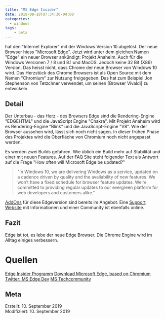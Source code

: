 ```yaml
---
title: "MS Edge Insider"
date: 2019-09-10T07:34:30-04:00
categories:
  - windows
tags:
    - beta
---
```


 hat den "Internet Explorer" mit der Windows Version 10 abgelöst. Der neue Browser hiess ["Microsoft Edge"](https://www.microsoft.com/en-us/windows/microsoft-edge). Jetzt wird unter dem gleichen Namen "Edge" ein neuer Browser ankündigt: Projekt Anaheim. Auch für die Windows Versionen 7 / 8 und 8.1 und MacOS. Jedoch keine 32 Bit (X86) Version. Das heisst nicht, dass Chrome der neue Browser von Windows 10 wird. Das Herzstück des Chrome Browsers ist als Open Source mit dem Namen "Chromium" zur Nutzung freigegeben. Das hat zum Beispiel Jon Stephenson von Tetzchner verwendet, um seinen [Browser Vivaldi] zu entwickeln.

## Detail

Der Unterbau - das Herz - des Browsers Edge sind die Rendering-Engine "EDGEHTML" und die JavaScript Engine "Chakra". Mit Projekt Anaheim wird es Rendering-Engine "Blink" und die JavaScript-Engine "V8". Wie der Browser aussehen wird, lässt sich noch nicht sagen. In dieser frühen Phase des Projektes wird die Oberfläche von Chromium noch nicht angepasst werden.  

Es werden zwei Builds gefahren. Wie üblich ein Build mehr auf Stabilität und einer mit neuen Features. Auf der FAQ Site steht folgender Text als Antwort auf die Frage "How often will Microsoft Edge be updated?"  
  
>"In Windows 10, we are delivering Windows as a service, updated on a cadence driven by quality and the availability of new features. We won’t have a fixed schedule for browser feature updates. We’re committed to providing regular updates to our evergreen platform for web developers and customers alike."
 
[AddOns](https://www.microsoft.com/en-us/microsoft-edge/insider-addons/category/EdgeExtensions) für diese Edgeversion sind bereits im Angebot. Eine [Support Website](https://microsoftedgesupport.microsoft.com/hc/en-us/signin?return_to=https%3A%2F%2Fmicrosoftedgesupport.microsoft.com%2Fhc%2Fen-us%2Farticles%2F360019102233#h_0e2c7b25-b9aa-47c2-bba9-f0606487a203) mit Informationen und einer Community ist ebenfalls online.

## Fazit

Edge ist tot, es lebe der neue Edge Browser. Die Chrome Engine wird im Alltag einiges verbessern.

# Quellen  

[Edge Insider Programm](https://www.microsoftedgeinsider.com/en-us/)
[Download Microsoft Edge, based on Chromium](https://support.microsoft.com/de-ch/help/4501095/download-microsoft-edge-based-on-chromium)
[Twitter: MS Edge Dev](https://twitter.com/msedgedev?lang=de)
[MS Techcommunity](https://techcommunity.microsoft.com/t5/Microsoft-Edge-Insider/ct-p/MicrosoftEdgeInsider)  

## Meta

Erstellt:	10. September 2019  
Modifiziert:	10. September 2019